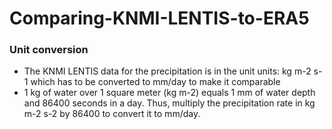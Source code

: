 # Comparing-KNMI-LENTIS-to-ERA5


### Unit conversion 
* The KNMI LENTIS data for the precipitation is in the unit units: kg m-2 s-1 which has to be converted to mm/day to make it comparable
* 1 kg of water over 1 square meter (kg m-2) equals 1 mm of water depth and  86400 seconds in a day.  Thus, multiply the precipitation rate in kg m-2 s-2 by 86400 to convert it to mm/day.
